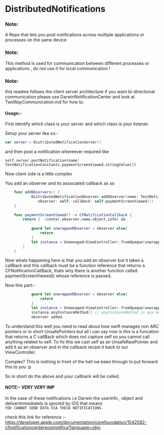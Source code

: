 # DistributedNotifications
### Note:
A Repo that lets you post notifications across multiple applications or processes on the same device

### Note:
This method is used for communication between different processes or applications , do not use it for local communication !

### Note:
this readme follows the client server architecture if you want bi-directional communication please use DarwinNotificationCenter and look at TwoWayCommunication.md for how to.

#### Usage:-
First identify which class is your server and which class is your listener.

Setup your server like so:-

```swift
var server = DistributedNotificationServer()
```
and then post a notification whereever required like 

```swiftswift
self.server.postNotification(name: TestNotificationConstants.paymentScreenViewed.stringValue())
```

Now client side is a little complex

You add an observer and its associated callback as so

```swift
    func addObservers() {
            DistributedNotificationObserver.addObserver(name: TestNotificationConstants.paymentScreenViewed.stringValue(),
               observer: self, callBack: self.paymentScreenViewed())
    }
    
    func paymentScreenViewed() -> CFNotificationCallback {
        return {  (center,observer,name,object,info) in
            
            guard let unwrappedObserver = observer else{
                return
            }
            let instance = Unmanaged<ViewController>.fromOpaque(unwrappedObserver).takeUnretainedValue()
        }
    }
```

Now whats happening here is that you add an observer but it takes a callBack and this callback must be a function reference
that returns a CFNotificationCallBack, thats why there is another function called paymentScreenViewed() whose reference is 
passed.

Now this part:-
```swift
            guard let unwrappedObserver = observer else{
                return
            }
            let instance = Unmanaged<ViewController>.fromOpaque(unwrappedObserver).takeUnretainedValue()
            instance.anyInstanceMethod() // anyInstanceMethod is any method of the class ViewController or ideally
            observer added.
```
To understand this well you need to read about how swift manages non ARC pointers or in short UnsafePointers but all i can say
now is this is a funcation that returns a C callBack which does not capture self so you cannot call anything related to self.
To fix this we cast self as an UnsafeRawPointer and add it as an observer and in the callback recast it back to our
ViewController.

Complex? This is nothing in front of the hell ive been through to put forward this to you :p

So in short do the above and your callback will be called.

#### NOTE:- VERY VERY IMP

In the case of these notifications i.e Darwin the userInfo , object and deliverImmediately is ignored by iOS that means   
`YOU CANNOT SEND DATA VIA THESE NOTIFICATIONS.`

check this link for reference :-
https://developer.apple.com/documentation/corefoundation/1542592-cfnotificationcenterpostnotifica?language=objc 

